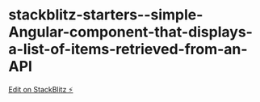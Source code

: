 # stackblitz-starters--simple-Angular-component-that-displays-a-list-of-items-retrieved-from-an-API

[Edit on StackBlitz ⚡️](https://stackblitz.com/edit/stackblitz-starters-fnb9ep)